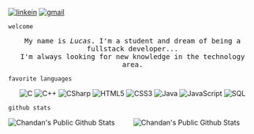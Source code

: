<div align="left">
 
[![linkein](https://img.shields.io/badge/-LinkedIn-black?style=flat-square&logo=Linkedin&logoColor=white&link=https:https://www.linkedin.com/in/lucas-bedin-marchi-56545a201/)](https://www.linkedin.com/in/lucas-bedin-marchi-56545a201/) [![gmail](https://img.shields.io/badge/-Gmail-black?style=flat-square&logo=Gmail&logoColor=white&link=mailto:lucasmarchi20@gmail.com)](mailto:lucasmarchi20@gmail.com)

```
welcome
```

<p align="center" >
  <samp>
    My name is <em>Lucas</em>. I'm a student and dream of being a fullstack developer... 
  <br/> I'm always looking for new knowledge in the technology area.
  </samp>
</p>

```
favorite languages
```

<div align="center">
 
![C](https://img.shields.io/badge/-C-000000?style=for-the-badge&logo=C)
![C++](https://img.shields.io/badge/-C++-000000?style=for-the-badge&logo=C%2B%2B&logoColor=00599C)
![CSharp](https://img.shields.io/badge/-CSharp-000000?style=for-the-badge&logo=CSharp)
![HTML5](https://img.shields.io/badge/-HTML5-000000?style=for-the-badge&logo=HTML5)
![CSS3](https://img.shields.io/badge/-CSS3-000000?style=for-the-badge&logo=CSS3)
![Java](https://img.shields.io/badge/-Java-000000?style=for-the-badge&logo=Java&logoColor=007396)
![JavaScript](https://img.shields.io/badge/-JavaScript-000000?style=for-the-badge&logo=javascript)
![SQL](https://img.shields.io/badge/-SQL-000000?style=for-the-badge&logo=MySQL)
 
</div>

```
github stats
```

<div align="center">

<img align="left" src="https://github-readme-stats.vercel.app/api?username=lucas-marchi&show_icons=true&title_color=fff&icon_color=000000&text_color=9f9f9f&bg_color=151515" alt="Chandan's Public Github Stats">
<img  float="right" src="https://github-readme-stats.vercel.app/api/top-langs/?username=lucas-marchi&theme=show_icons=true&title_color=fff&icon_color=109eff&text_color=9f9f9f&bg_color=151515" alt="Chandan's Public Github Stats">

</div>
